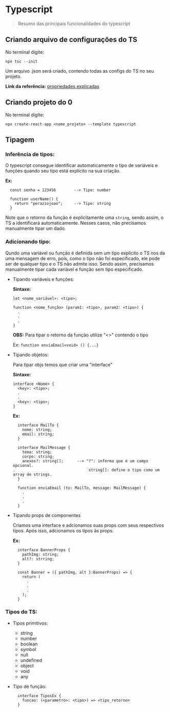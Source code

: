 # Typescript
> Resumo das principais funcionalidades do typescript

## Criando arquivo de configurações do TS
No terminal digite:

    npx tsc --init

Um arquivo .json será criado, contendo todas as configs do TS no seu projeto.

**Link da referência:** [propriedades explicadas](https://www.typescriptlang.org/tsconfig)

## Criando projeto do 0
No terminal digite:

    npx create-react-app <nome_projeto> --template typescript


## Tipagem

### Inferência de tipos:
O typescript consegue identificar automaticamente o tipo de variáveis e funções quando seu tipo está explícito na sua criação.

**Ex:** 
```
  const senha = 123456        --> Tipo: number

  function userName() {
    return "perazzojoao";     --> Tipo: string
  }
```
Note que o retorno da função é explicitamente uma `string`, sendo assim, o TS a identificará automaticamente. Nesses casos, não precisamos manualmente tipar um dado.


### Adicionando tipo:
Qundo uma variável ou função é definida sem um tipo explícito o TS nos da uma mensagem de erro, pois, como o tipo não foi especificado, ele pode ser de qualquer tipo e o TS não admite isso. Sendo assim, precisamos manualmente tipar cada variável e função sem tipo especificado.

- Tipando variáveis e funções:

  **Sintaxe:**

      let <nome_variável>: <tipo>;

      function <nome_função> (param1: <tipo>, param2: <tipo>) {
        .
        .
        .
      }
    
  **OBS:** Para tipar o retorno da função utilize "<>" contendo o tipo

    Ex: `function enviaEmail<void> () {...}`

- Tipando objetos:

  Para tipar objs temos que criar uma "interface"

  **Sintaxe:**

      interface <Nome> {
        <key>: <tipo>;
        .
        .
        <key>: <tipo>;
      }

  **Ex:**
  ```
    interface MailTo {
      nome: string;
      email: string;
    }

    interface MailMessage {
      tema: string;
      corpo: string;
      anexos?: string[];      --> "?": informa que é um campo opcional.
  .                                string[]: define o tipo como um array de strings.
    }

    function enviaEmail (to: MailTo, message: MailMessage) {
      .
      .
      .
    }
  ```


- Tipando props de componentes

  Criamos uma interface e adcionamos suas props com seus respectivos tipos. Após isso, adcionamos os tipos às props.

  **Ex:**

  ```
    interface BannerProps {
      pathImg: string;
      alt?: strring;
    }

    const Banner = ({ pathImg, alt }:BannerProps) => {
      return (
        .
        .
        .
      );
    }
  ```

### Tipos do TS:

- Tipos primitivos:
  - string
  - number
  - boolean
  - symbol
  - null
  - undefined
  - object
  - void
  - any

- Tipo de função:

  ```
    interface TiposEx {
      funcao: (<parametro>: <tipo>) => <tipo_retorno>
    }
  ```